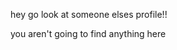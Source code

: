 hey go look at someone elses profile!!

<!---
liamCisbestprograminglanguage/liamCisbestprograminglanguage is a ✨ special ✨ repository because its `README.md` (this file) appears on your GitHub profile.
You can click the Preview link to take a look at your changes.
--->

you aren't going to find anything here
